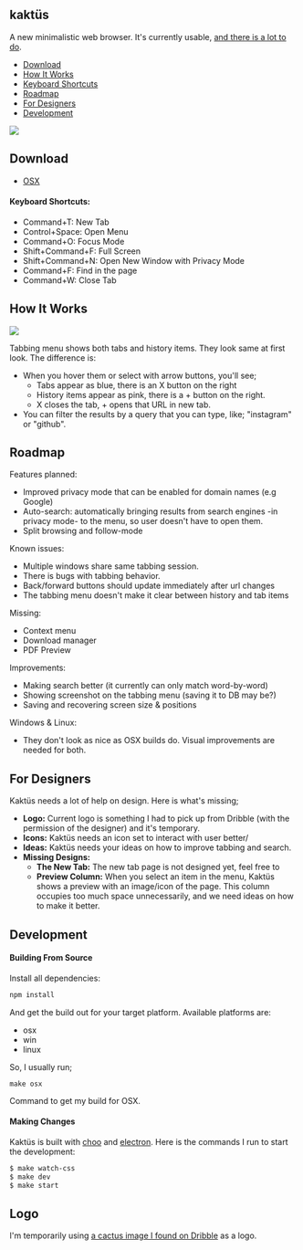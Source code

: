 ## kaktüs

A new minimalistic web browser. It's currently usable, [and there is a lot to do](#roadmap).

* [Download](#download)
* [How It Works](#how-it-works)
* [Keyboard Shortcuts](#keyboard-shortcuts)
* [Roadmap](#roadmap)
* [For Designers](#for-designers)
* [Development](#development)

![](https://cldup.com/6jOWAjYdpo.png)

## Download

* [OSX](https://www.dropbox.com/s/wwkj8c93s9ieijl/Kakt%C3%BCs-darwin-x64.zip?dl=0)

#### Keyboard Shortcuts:
* Command+T: New Tab
* Control+Space: Open Menu
* Command+O: Focus Mode
* Shift+Command+F: Full Screen
* Shift+Command+N: Open New Window with Privacy Mode
* Command+F: Find in the page
* Command+W: Close Tab

## How It Works
![](https://cldup.com/wDadS2XGrb.gif)

Tabbing menu shows both tabs and history items. They look same at first look. The difference is:
* When you hover them or select with arrow buttons, you'll see;
  - Tabs appear as blue, there is an X button on the right
  - History items appear as pink, there is a + button on the right.
  - X closes the tab, + opens that URL in new tab.
* You can filter the results by a query that you can type, like; "instagram" or "github".



## Roadmap

Features planned:
* Improved privacy mode that can be enabled for domain names (e.g Google)
* Auto-search: automatically bringing results from search engines -in privacy mode- to the menu, so user doesn't have to open them.
* Split browsing and follow-mode

Known issues:
* Multiple windows share same tabbing session.
* There is bugs with tabbing behavior.
* Back/forward buttons should update immediately after url changes
* The tabbing menu doesn't make it clear between history and tab items

Missing:
* Context menu
* Download manager
* PDF Preview

Improvements:
* Making search better (it currently can only match word-by-word)
* Showing screenshot on the tabbing menu (saving it to DB may be?)
* Saving and recovering screen size & positions

Windows & Linux:
* They don't look as nice as OSX builds do. Visual improvements are needed for both.

## For Designers 

Kaktüs needs a lot of help on design. Here is what's missing;

* **Logo:** Current logo is something I had to pick up from Dribble (with the permission of the designer) and it's temporary.
* **Icons:** Kaktüs needs an icon set to interact with user better/
* **Ideas:** Kaktüs needs your ideas on how to improve tabbing and search.
* **Missing Designs:**
  * **The New Tab:** The new tab page is not designed yet, feel free to 
  * **Preview Column:** When you select an item in the menu, Kaktüs shows a preview with an image/icon of the page. This column occupies too much space unnecessarily, and we need ideas on how to make it better.

## Development

#### Building From Source

Install all dependencies:

```bash
npm install
```

And get the build out for your target platform. Available platforms are:

* osx
* win
* linux

So, I usually run;

```
make osx
```

Command to get my build for OSX.

#### Making Changes
Kaktüs is built with [choo](https://github.com/yoshuawuyts/choo) and [electron](https://github.com/electron/electron). Here is the commands I run to start the development:

```bash
$ make watch-css
$ make dev
$ make start
```

## Logo

I'm temporarily using [a cactus image I found on Dribble](https://dribbble.com/shots/1842263-Cactus) as a logo.
